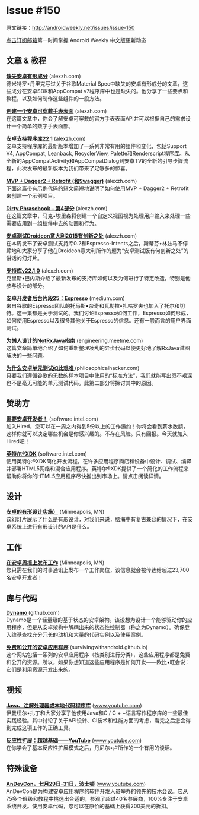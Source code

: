 # Issue #150

>
原文链接：<http://androidweekly.net/issues/issue-150>

[点击订阅邮箱](http://tinyletter.com/androidweeklycn)第一时间掌握 Android Weekly 中文版更新动态

## 文章 & 教程

**[缺失安卓有形成分](http://blog.jetbrains.com/kotlin/2015/04/announcing-anko-for-android/)** (alexzh.com)   
德米特罗•丹里克写过关于谷歌Material Spec中缺失的安卓有形成分的文章，这些成分在安卓SDK和AppCompat v7程序库中也是缺失的。他分享了一些要点和教程，以及如何制作这些组件的一般方法。

**[创建一个安卓可穿戴手表表面](http://blog.jetbrains.com/kotlin/2015/04/announcing-anko-for-android/)** (alexzh.com)   
在这篇文章中，你会了解安卓可穿戴的官方手表表面API并可以根据自己的需求设计一个简单的数字手表面部。

**[安卓支持程序库22.1](http://blog.jetbrains.com/kotlin/2015/04/announcing-anko-for-android/)** (alexzh.com)   
安卓支持程序库的最新版本增加了一系列非常有用的组件和变化，包括Support V4, AppCompat, Leanback, RecyclerView, Palette和Renderscript程序库。从全新的AppCompatActivity和AppCompatDialog到安卓TV的全新的引导步骤流程，此次发布的最新版本为我们带来了足够多的惊喜。

**[MVP + Dagger2 + Retrofit (和Swagger)](http://blog.jetbrains.com/kotlin/2015/04/announcing-anko-for-android/)** (alexzh.com)   
下面这篇带有示例代码的短文简短地说明了如何使用MVP + Dagger2 + Retrofit来创建一个示例项目。

**[Dirty Phrasebook – 第4部分](http://blog.jetbrains.com/kotlin/2015/04/announcing-anko-for-android/)** (alexzh.com)   
在这篇文章中，马克•埃里森将创建一个自定义视图视为处理用户输入来处理一些需要应用到一组控件中去的动画和行为。

**[安卓测试Droidcon意大利2015有创新之处](http://blog.jetbrains.com/kotlin/2015/04/announcing-anko-for-android/)** (alexzh.com)   
在本周发布了安卓测试支持库0.2和Espresso-Intents之后，斯蒂芬•林兹马不停蹄地和大家分享了他在Droidcon意大利所作的题为“安卓测试版有何创新之处”的讲话的幻灯片。

**[支持库v22.1.0](http://blog.jetbrains.com/kotlin/2015/04/announcing-anko-for-android/)** (alexzh.com)   
克里斯•巴内斯介绍了最新发布的支持库如何以及为何进行了特定改造，特别是他参与设计的部分。
  
**[安卓开发者后台片段25：Espresso](http://konmik.github.io/introduction-to-model-view-presenter-on-android.html)** (medium.com)   
来自谷歌的Espresso团队的托马斯•奈奇和瓦勒拉•扎哈罗夫也加入了托尔和切特。这一集都是关于测试的。我们讨论Espresso如何工作，Espresso如何形成，如何使用Espresso以及很多其他关于Espresso的信息。还有一般而言的用户界面测试。

**[为懒人设计的NotRxJava指南](http://www.androiddesignpatterns.com/2013/04/activitys-threads-memory-leaks.html)** (engineering.meetme.com)   
这篇文章简单地介绍了如何重新整理凌乱的异步代码以便更好地了解RxJava试图解决的一些问题。
 
**[为什么安卓单元测试如此艰难 ](https://www.bignerdranch.com/blog/triumph-android-studio-1-2-sneaks-in-full-testing-support/)** (philosophicalhacker.com)   
只要我们遵循谷歌的无数的样本项目中使用的“标准方法”，我们就能写出既不艰深也不是毫无可能的单元测试代码。此第二部分将探讨其中的原因。

## 赞助方

**[需要安卓开发者！](https://software.intel.com/en-us/android/app-testing?utm_source=Android+Weekly&utm_medium=Banner+Ad&utm_campaign=Android+ASMO+Q2-15+Android+Weekly&utm_content=General+Developers+sponsored+post)** (software.intel.com)   
加入Hired，您可以在一周之内得到5份以上的工作邀约！你将会看到薪水数额，这样你就可以决定哪些机会是你感兴趣的。不存在风险。只有回报。今天就加入Hired吧！

**[英特尔®XDK](https://software.intel.com/en-us/android/app-testing?utm_source=Android+Weekly&utm_medium=Banner+Ad&utm_campaign=Android+ASMO+Q2-15+Android+Weekly&utm_content=General+Developers+sponsored+post)** (software.intel.com)   
使用英特尔®XDK简化开发流程。在许多应用程序商店和设备中设计、调试、编译并部署HTML5网络和混合应用程序。英特尔®XDK提供了一个简化的工作流程来帮助你将你的HTML5应用程序尽快推出到市场上。请点击阅读详情。

## 设计

**[安卓的有形设计实施）](http://berlinstartupjobs.com/engineering/senior-android-developer-qlearning/)** (Minneapolis, MN)   
该幻灯片展示了什么是有形设计，对我们来说，脑海中有复古兼容的情况下，在安卓系统上进行有形设计的API是什么。

## 工作

**[在安卓周报上发布工作](http://berlinstartupjobs.com/engineering/senior-android-developer-qlearning/)** (Minneapolis, MN)   
您只需在我们的时事通讯上发布一个工作岗位，该信息就会被传达给超过23,700名安卓开发者！
   

## 库与代码

**[Dynamo ](https://github.com/florent37/WearMenu)** (github.com)   
Dynamo是一个轻量级的基于状态的安卓架构。该设想为设计一个能够驱动你的应用程序，但是从安卓架构中解耦出来的状态性控制器（称之为Dynamo）。确保登入维基查找充分冗长的动机和大量的代码实例以及使用案例。


**[免费和公开的安卓应用程序](https://github.com/klongmitre/android-segmented-control-view)** (survivingwithandroid.github.io)       
这个网站包括一系列的安卓应用程序（按类别进行分类），这些应用程序都是免费和公开的资源。所以，如果你想知道这些应用程序是如何开发——欧比•旺会说：它们是利用资源开发出来的。


## 视频 

**[Java、注解处理器或本地代码程序库](https://caster.io/android/episode-3-android-studio-productivity-custom-shortcuts/)** (www.youtube.com)    
伊曼纽尔•扎丁和大家分享了他使用Java和C / C + +语言写作程序库的一些最佳实践经验。其中讨论了关于API设计、CI技术和性能方面的考虑，看完之后您会得到完成这项工作的正确工具。

**[反应性扩展：超越基础——YouTube](https://caster.io/android/episode-3-android-studio-productivity-custom-shortcuts/)** (www.youtube.com)    
在你学会了基本反应性扩展模式之后，丹尼尔•卢所作的一个有用的谈话。


## 特殊设备

**[AnDevCon，七月29日-31日，波士顿](https://caster.io/android/episode-3-android-studio-productivity-custom-shortcuts/)** (www.youtube.com)    
AnDevCon是为构建安卓应用程序的软件开发人员举办的领先的技术会议。它从75多个班级和教程中挑选出合适的，参观了超过40名参展商，100%专注于安卓系统开发。使用安卓代码，您可以在原价的基础上获得200美元的折扣。